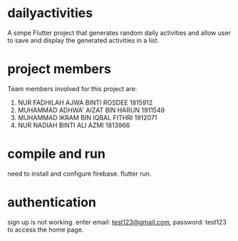 # dailyactivities

A simpe Flutter project that generates random daily activities and allow user to save and display the generated activities in a list.

# project members

Team members involved for this project are:
1. NUR FADHILAH AJWA BINTI ROSDEE 1815912
2. MUHAMMAD ADHWA' AIZAT BIN HARUN 1911549
3. MUHAMMAD IKRAM BIN IQBAL FITHRI 1912071
4. NUR NADIAH BINTI ALI AZMI 1813966

# compile and run

need to install and configure firebase.
flutter run.

# authentication

sign up is not working.
enter email: test123@gmail.com, password: test123 to access the home page.
